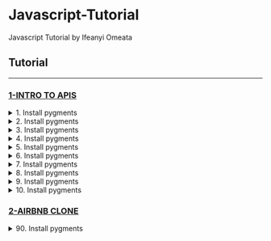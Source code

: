 # Javascript-Tutorial
Javascript Tutorial by Ifeanyi Omeata

## Tutorial

---

### [1-INTRO TO APIS](#)

<details>
  <summary>1. Install pygments</summary>

components/Card.js:

```Javascript


```

```Javascript


```

```Javascript


```

</details>

<details>
  <summary>2. Install pygments</summary>

components/Card.js:

```Javascript


```

```Javascript


```

```Javascript


```

</details>

<details>
  <summary>3. Install pygments</summary>

components/Card.js:

```Javascript


```

```Javascript


```

```Javascript


```

</details>

<details>
  <summary>4. Install pygments</summary>

components/Card.js:

```Javascript


```

```Javascript


```

```Javascript


```

</details>

<details>
  <summary>5. Install pygments</summary>

components/Card.js:

```Javascript


```

```Javascript


```

```Javascript


```

</details>

<details>
  <summary>6. Install pygments</summary>

components/Card.js:

```Javascript


```

```Javascript


```

```Javascript


```

</details>

<details>
  <summary>7. Install pygments</summary>

components/Card.js:

```Javascript


```

```Javascript


```

```Javascript


```

</details>

<details>
  <summary>8. Install pygments</summary>

components/Card.js:

```Javascript


```

```Javascript


```

```Javascript


```

</details>

<details>
  <summary>9. Install pygments</summary>

components/Card.js:

```Javascript


```

```Javascript


```

```Javascript


```

</details>

<details>
  <summary>10. Install pygments</summary>

components/Card.js:

```Javascript


```

```Javascript


```

```Javascript


```

</details>

### [2-AIRBNB CLONE](#)

<details>
  <summary>90. Install pygments</summary>

components/Card.js:

```Javascript


```

```Javascript


```

```Javascript


```

</details>
